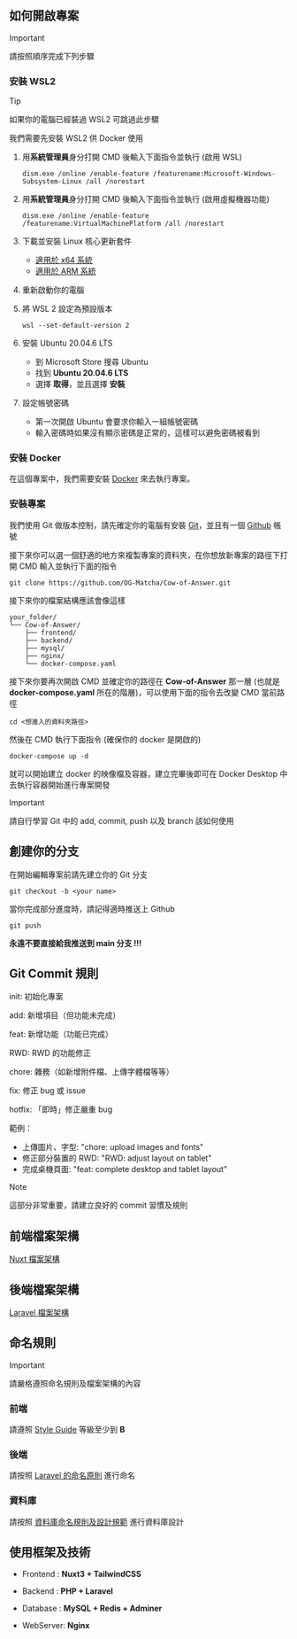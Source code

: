 ## 如何開啟專案
> [!IMPORTANT]  
> 請按照順序完成下列步驟

### 安裝 WSL2
> [!TIP]
> 如果你的電腦已經裝過 WSL2 可跳過此步驟

我們需要先安裝 WSL2 供 Docker 使用

1. 用**系統管理員**身分打開 CMD 後輸入下面指令並執行 (啟用 WSL)
    ```bash=
    dism.exe /online /enable-feature /featurename:Microsoft-Windows-Subsystem-Linux /all /norestart
    ```
    
2. 用**系統管理員**身分打開 CMD 後輸入下面指令並執行 (啟用虛擬機器功能)
    ```bash=
    dism.exe /online /enable-feature /featurename:VirtualMachinePlatform /all /norestart
    ```
    
3. 下載並安裝 Linux 核心更新套件
    - [適用於 x64 系統](https://wslstorestorage.blob.core.windows.net/wslblob/wsl_update_x64.msi)
    - [適用於 ARM 系統](https://wslstorestorage.blob.core.windows.net/wslblob/wsl_update_arm64.msi)

4.  重新啟動你的電腦

5. 將 WSL 2 設定為預設版本
    ```bash=
    wsl --set-default-version 2
    ```
    
6. 安裝 Ubuntu 20.04.6 LTS
    - 到 Microsoft Store 搜尋 Ubuntu
    - 找到 **Ubuntu 20.04.6 LTS**
    - 選擇 **取得**，並且選擇 **安裝**

7. 設定帳號密碼
    - 第一次開啟 Ubuntu 會要求你輸入一組帳號密碼
    - 輸入密碼時如果沒有顯示密碼是正常的，這樣可以避免密碼被看到


### 安裝 Docker
在這個專案中，我們需要安裝 [Docker](https://www.docker.com/get-started/) 來去執行專案。

### 安裝專案
我們使用 Git 做版本控制，請先確定你的電腦有安裝 [Git](https://git-scm.com/download/win)，並且有一個 [Github](https://github.com/) 帳號

接下來你可以選一個舒適的地方來複製專案的資料夾，在你想放新專案的路徑下打開 CMD 輸入並執行下面的指令
```
git clone https://github.com/OG-Matcha/Cow-of-Answer.git
```

接下來你的檔案結構應該會像這樣
```
your_folder/
└── Cow-of-Answer/
    ├── frontend/
    ├── backend/
    ├── mysql/
    ├── nginx/
    └── docker-compose.yaml
```

接下來你要再次開啟 CMD 並確定你的路徑在 **Cow-of-Answer** 那一層
(也就是 **docker-compose.yaml** 所在的階層)，可以使用下面的指令去改變 CMD 當前路徑
```
cd <想進入的資料夾路徑>
```
然後在 CMD 執行下面指令 (確保你的 docker 是開啟的)
```
docker-compose up -d
```
就可以開始建立 docker 的映像檔及容器，建立完畢後即可在 Docker Desktop 中去執行容器開始進行專案開發

> [!IMPORTANT]  
> 請自行學習 Git 中的 add, commit, push 以及 branch 該如何使用 
## 創建你的分支

在開始編輯專案前請先建立你的 Git 分支

```
git checkout -b <your name>
```

當你完成部分進度時，請記得適時推送上 Github

```
git push
```

**永遠不要直接給我推送到 main 分支 !!!**

## Git Commit 規則

init: 初始化專案

add: 新增項目（但功能未完成）

feat: 新增功能（功能已完成）

RWD: RWD 的功能修正

chore: 雜務（如新增附件檔、上傳字體檔等等）

fix: 修正 bug 或 issue


hotfix: 「即時」修正嚴重 bug

範例：

- 上傳圖片、字型: "chore: upload images and fonts"
- 修正部分裝置的 RWD: "RWD: adjust layout on tablet"
- 完成桌機頁面: "feat: complete desktop and tablet layout"

> [!NOTE]  
> 這部分非常重要，請建立良好的 commit 習慣及規則

## 前端檔案架構
[Nuxt 檔案架構](https://github.com/OG-Matcha/NCU_Web_Final/blob/main/FRONTEND.md)

## 後端檔案架構
[Laravel 檔案架構](https://github.com/OG-Matcha/NCU_Web_Final/blob/main/BACKEND.md)

## 命名規則
> [!IMPORTANT]
> 請嚴格遵照命名規則及檔案架構的內容

### 前端
請遵照 [Style Guide](https://vuejs.org/style-guide/) 等級至少到 **B**

### 後端
請按照 [Laravel 的命名原則](https://www.icat.tw/laravel-naming/) 進行命名

### 資料庫
請按照 [資料庫命名規則及設計規範](https://thecolormoon.blogspot.com/2015/10/2015093002.html) 進行資料庫設計

## 使用框架及技術
- Frontend : **Nuxt3 + TailwindCSS**

- Backend : **PHP + Laravel**

- Database : **MySQL + Redis + Adminer**

- WebServer: **Nginx**
